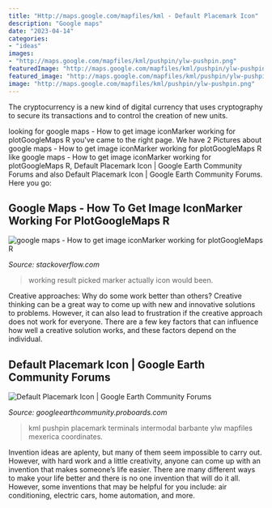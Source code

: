 ```yaml
---
title: "Http://maps.google.com/mapfiles/kml - Default Placemark Icon"
description: "Google maps"
date: "2023-04-14"
categories:
- "ideas"
images:
- "http://maps.google.com/mapfiles/kml/pushpin/ylw-pushpin.png"
featuredImage: "http://maps.google.com/mapfiles/kml/pushpin/ylw-pushpin.png"
featured_image: "http://maps.google.com/mapfiles/kml/pushpin/ylw-pushpin.png"
image: "http://maps.google.com/mapfiles/kml/pushpin/ylw-pushpin.png"
---
```



The cryptocurrency is a new kind of digital currency that uses cryptography to secure its transactions and to control the creation of new units.

	

		
looking for google maps - How to get image iconMarker working for plotGoogleMaps R you've came to the right page. We have 2 Pictures about google maps - How to get image iconMarker working for plotGoogleMaps R like google maps - How to get image iconMarker working for plotGoogleMaps R, Default Placemark Icon | Google Earth Community Forums and also Default Placemark Icon | Google Earth Community Forums. Here you go:
		
    
## Google Maps - How To Get Image IconMarker Working For PlotGoogleMaps R

<img loading=lazy src="https://i.stack.imgur.com/nEiEf.png" onerror="this.onerror=null;this.src='https://tse1.mm.bing.net/th?id=OIP.g8MM9sHRDvOiN3YDBcFjCAHaEx&amp;pid=15.1';" alt="google maps - How to get image iconMarker working for plotGoogleMaps R">

_Source: stackoverflow.com_

>working result picked marker actually icon would been. 

	

Creative approaches: Why do some work better than others?
Creative thinking can be a great way to come up with new and innovative solutions to problems. However, it can also lead to frustration if the creative approach does not work for everyone. There are a few key factors that can influence how well a creative solution works, and these factors depend on the individual.

    
## Default Placemark Icon | Google Earth Community Forums

<img loading=lazy src="http://maps.google.com/mapfiles/kml/pushpin/ylw-pushpin.png" onerror="this.onerror=null;this.src='https://tse3.mm.bing.net/th?id=OIP.f23QTQIVzkowat-PiFlGyQAAAA&amp;pid=15.1';" alt="Default Placemark Icon | Google Earth Community Forums">

_Source: googleearthcommunity.proboards.com_

>kml pushpin placemark terminals intermodal barbante ylw mapfiles mexerica coordinates. 

	

Invention ideas are aplenty, but many of them seem impossible to carry out. However, with hard work and a little creativity, anyone can come up with an invention that makes someone’s life easier. There are many different ways to make your life better and there is no one invention that will do it all. However, some inventions that may be helpful for you include: air conditioning, electric cars, home automation, and more.

